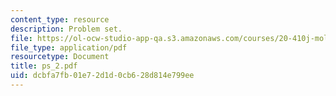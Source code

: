```yaml
---
content_type: resource
description: Problem set.
file: https://ol-ocw-studio-app-qa.s3.amazonaws.com/courses/20-410j-molecular-cellular-and-tissue-biomechanics-be-410j-spring-2003/dcbfa7fb01e72d1d0cb628d814e799ee_ps_2.pdf
file_type: application/pdf
resourcetype: Document
title: ps_2.pdf
uid: dcbfa7fb-01e7-2d1d-0cb6-28d814e799ee
---
```

